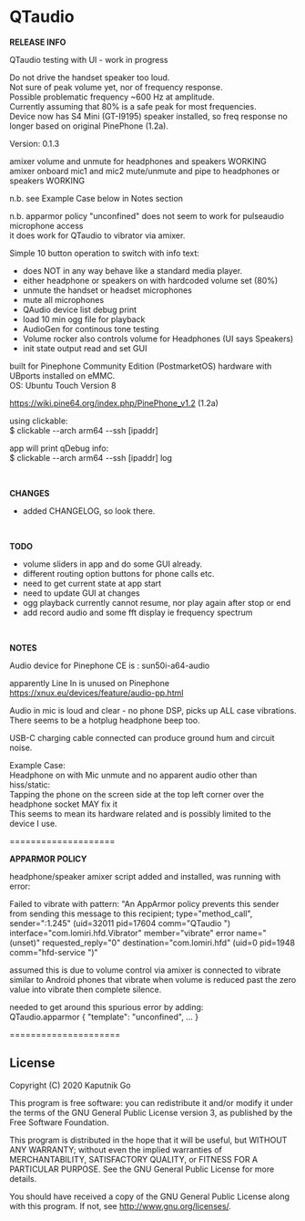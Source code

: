 # QTaudio


**RELEASE INFO**

QTaudio testing with UI - work in progress

Do not drive the handset speaker too loud.<br />
Not sure of peak volume yet, nor of frequency response.<br/>
Possible problematic frequency ~600 Hz at amplitude. <br />
Currently assuming that 80% is a safe peak for most frequencies.<br />
Device now has S4 Mini (GT-I9195) speaker installed, so freq response no longer based on original PinePhone (1.2a).

Version: 0.1.3

amixer volume and unmute for headphones and speakers WORKING<br />
amixer onboard mic1 and mic2 mute/unmute and pipe to headphones or speakers WORKING

n.b. see Example Case below in Notes section

n.b. apparmor policy "unconfined" does not seem to work for pulseaudio microphone access<br />
it does work for QTaudio to vibrator via amixer.

Simple 10 button operation to switch with info text:
- does NOT in any way behave like a standard media player.
- either headphone or speakers on with hardcoded volume set (80%)
- unmute the handset or headset microphones
- mute all microphones
- QAudio device list debug print
- load 10 min ogg file for playback
- AudioGen for continous tone testing
- Volume rocker also controls volume for Headphones (UI says Speakers)
- init state output read and set GUI

built for Pinephone Community Edition (PostmarketOS) hardware with UBports installed on eMMC.<br />
OS: Ubuntu Touch Version 8

https://wiki.pine64.org/index.php/PinePhone_v1.2 (1.2a)

using clickable:<br />
$ clickable --arch arm64 --ssh [ipaddr]

app will print qDebug info:<br />
$ clickable --arch arm64 --ssh [ipaddr] log

<br />

**CHANGES**

- added CHANGELOG, so look there.


<br />

**TODO**

- volume sliders in app and do some GUI already.<br />
- different routing option buttons for phone calls etc.<br />
- need to get current state at app start
- need to update GUI at changes
- ogg playback currently cannot resume, nor play again after stop or end
- add record audio and some fft display ie frequency spectrum

<br />

**NOTES**

Audio device for Pinephone CE is : sun50i-a64-audio

apparently Line In is unused on Pinephone
https://xnux.eu/devices/feature/audio-pp.html

Audio in mic is loud and clear - no phone DSP, picks up ALL case vibrations.<br />
There seems to be a hotplug headphone beep too.

USB-C charging cable connected can produce ground hum and circuit noise.

Example Case:<br />
Headphone on with Mic unmute and no apparent audio other than hiss/static:<br />
Tapping the phone on the screen side at the top left corner over the headphone socket MAY fix it<br />
This seems to mean its hardware related and is possibly limited to the device I use.

====================

**APPARMOR POLICY**

headphone/speaker amixer script added and installed, was running with error:

Failed to vibrate with pattern: "An AppArmor policy prevents this sender from sending this message to this recipient; type=\"method_call\", sender=\":1.245\" (uid=32011 pid=17604 comm=\"QTaudio \") interface=\"com.lomiri.hfd.Vibrator\" member=\"vibrate\" error name=\"(unset)\" requested_reply=\"0\" destination=\"com.lomiri.hfd\" (uid=0 pid=1948 comm=\"hfd-service \")"

assumed this is due to volume control via amixer is connected to vibrate similar to Android phones that vibrate when volume is reduced past the zero value into vibrate then complete silence.

needed to get around this spurious error by adding:<br />
QTaudio.apparmor { "template": "unconfined", ... }

=====================


## License

Copyright (C) 2020  Kaputnik Go

This program is free software: you can redistribute it and/or modify it under the terms of the GNU General Public License version 3, as published
by the Free Software Foundation.

This program is distributed in the hope that it will be useful, but WITHOUT ANY WARRANTY; without even the implied warranties of MERCHANTABILITY, SATISFACTORY QUALITY, or FITNESS FOR A PARTICULAR PURPOSE.  See the GNU General Public License for more details.

You should have received a copy of the GNU General Public License along with this program.  If not, see <http://www.gnu.org/licenses/>.
